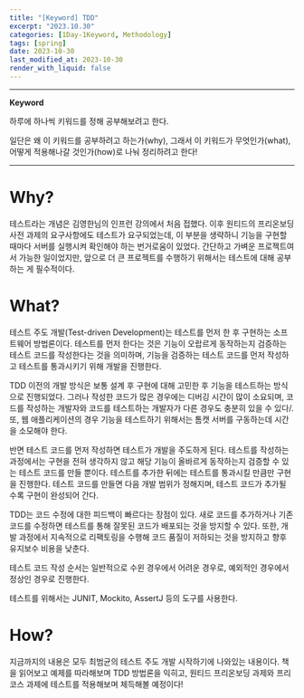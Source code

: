 ```yaml
---
title: "[Keyword] TDD"
excerpt: "2023.10.30"
categories: [1Day-1Keyword, Methodology]
tags: [spring]
date: 2023-10-30
last_modified_at: 2023-10-30
render_with_liquid: false
---
```


---- 
**Keyword**

하루에 하나씩 키워드를 정해 공부해보려고 한다.

일단은 왜 이 키워드를 공부하려고 하는가(why), 그래서 이 키워드가 무엇인가(what), 어떻게 적용해나갈 것인가(how)로 나눠 정리하려고 한다!

----- 

# Why?

테스트라는 개념은 김영한님의 인프런 강의에서 처음 접했다. 
이후 원티드의 프리온보딩 사전 과제의 요구사항에도 테스트가 요구되었는데, 이 부분을 생략하니 기능을 구현할 때마다 서버를 실행시켜 확인해야 하는 번거로움이 있었다.
간단하고 가벼운 프로젝트여서 가능한 일이었지만, 앞으로 더 큰 프로젝트를 수행하기 위해서는 테스트에 대해 공부하는 게 필수적이다. 

# What?

테스트 주도 개발(Test-driven Development)는 테스트를 먼저 한 후 구현하는 소프트웨어 방법론이다.
테스트를 먼저 한다는 것은 기능이 오랍르게 동작하는지 검증하는 테스트 코드를 작성한다는 것을 의미하며, 기능을 검증하는 테스트 코드를 먼저 작성하고 테스트를 통과시키기 위해 개발을 진행한다.

TDD 이전의 개발 방식은 보통 설계 후 구현에 대해 고민한 후 기능을 테스트하는 방식으로 진행되었다. 
그러나 작성한 코드가 많은 경우에는 디버깅 시간이 많이 소요되며, 코드를 작성하는 개발자와 코드를 테스트하는 개발자가 다른 경우도 충분히 있을 수 있다/.
또, 웹 애플리케이션의 경우 기능을 테스트하기 위해서는 톰캣 서버를 구동하는데 시간을 소모해야 한다. 

반면 테스트 코드를 먼저 작성하면 테스트가 개발을 주도하게 된다. 
테스트를 작성하는 과정에서는 구현을 전혀 생각하지 않고 해당 기능이 올바르게 동작하는지 검증할 수 있는 테스트 코드를 만들 뿐이다.
테스트를 추가한 뒤에는 테스트를 통과시킬 만큼만 구현을 진행한다. 
테스트 코드를 만들면 다음 개발 범위가 정해지며, 테스트 코드가 추가될 수록 구현이 완성되어 간다.

TDD는 코드 수정에 대한 피드백이 빠르다는 장점이 있다. 새로 코드를 추가하거나 기존 코드를 수정하면 테스트를 통해 잘못된 코드가 배포되는 것을 방지할 수 있다.
또한, 개발 과정에서 지속적으로 리팩토링을 수행해 코드 품질이 저하되는 것을 방지하고 향후 유지보수 비용을 낮춘다.

테스트 코드 작성 순서는 일반적으로 수윈 경우에서 어려운 경우로, 예외적인 경우에서 정상인 경우로 진행한다.

테스트를 위해서는 JUNIT, Mockito, AssertJ 등의 도구를 사용한다.

# How?

지금까지의 내용은 모두 최범균의 테스트 주도 개발 시작하기에 나와있는 내용이다.
책을 읽어보고 예제를 따라해보며 TDD 방법론을 익히고, 원티드 프리온보딩 과제와 프리코스 과제에 테스트를 적용해보며 체득해볼 예정이다!
